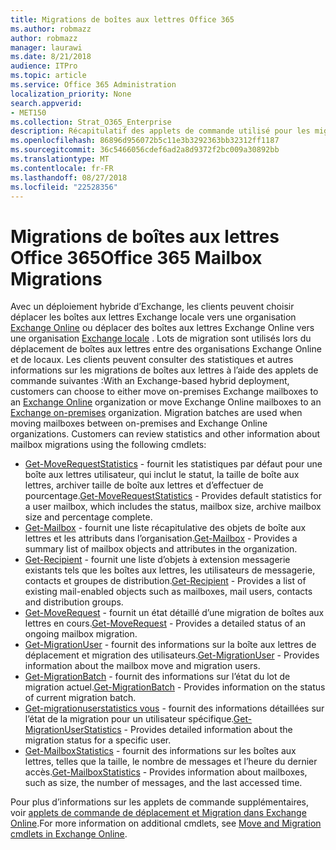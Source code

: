 ```yaml
---
title: Migrations de boîtes aux lettres Office 365
ms.author: robmazz
author: robmazz
manager: laurawi
ms.date: 8/21/2018
audience: ITPro
ms.topic: article
ms.service: Office 365 Administration
localization_priority: None
search.appverid:
- MET150
ms.collection: Strat_O365_Enterprise
description: Récapitulatif des applets de commande utilisé pour les migrations de boîtes aux lettres Office 365.
ms.openlocfilehash: 86896d956072b5c11e3b3292363bb32312ff1187
ms.sourcegitcommit: 36c5466056cdef6ad2a8d9372f2bc009a30892bb
ms.translationtype: MT
ms.contentlocale: fr-FR
ms.lasthandoff: 08/27/2018
ms.locfileid: "22528356"
---
```

# <a name="office-365-mailbox-migrations"></a><span data-ttu-id="45b20-103">Migrations de boîtes aux lettres Office 365</span><span class="sxs-lookup"><span data-stu-id="45b20-103">Office 365 Mailbox Migrations</span></span>
<span data-ttu-id="45b20-p101">Avec un déploiement hybride d’Exchange, les clients peuvent choisir déplacer les boîtes aux lettres Exchange locale vers une organisation [Exchange Online](https://docs.microsoft.com/Exchange/exchange-online) ou déplacer des boîtes aux lettres Exchange Online vers une organisation [Exchange locale](https://docs.microsoft.com/Exchange/exchange-server) . Lots de migration sont utilisés lors du déplacement de boîtes aux lettres entre des organisations Exchange Online et de locaux. Les clients peuvent consulter des statistiques et autres informations sur les migrations de boîtes aux lettres à l’aide des applets de commande suivantes :</span><span class="sxs-lookup"><span data-stu-id="45b20-p101">With an Exchange-based hybrid deployment, customers can choose to either move on-premises Exchange mailboxes to an [Exchange Online](https://docs.microsoft.com/Exchange/exchange-online) organization or move Exchange Online mailboxes to an [Exchange on-premises](https://docs.microsoft.com/Exchange/exchange-server) organization. Migration batches are used when moving mailboxes between on-premises and Exchange Online organizations. Customers can review statistics and other information about mailbox migrations using the following cmdlets:</span></span>

- <span data-ttu-id="45b20-107">[Get-MoveRequestStatistics](https://docs.microsoft.com/powershell/module/exchange/move-and-migration/Get-MoveRequestStatistics?view=exchange-ps) - fournit les statistiques par défaut pour une boîte aux lettres utilisateur, qui inclut le statut, la taille de boîte aux lettres, archiver taille de boîte aux lettres et d’effectuer de pourcentage.</span><span class="sxs-lookup"><span data-stu-id="45b20-107">[Get-MoveRequestStatistics](https://docs.microsoft.com/powershell/module/exchange/move-and-migration/Get-MoveRequestStatistics?view=exchange-ps) - Provides default statistics for a user mailbox, which includes the status, mailbox size, archive mailbox size and percentage complete.</span></span>
- <span data-ttu-id="45b20-108">[Get-Mailbox](https://docs.microsoft.com/powershell/module/exchange/mailboxes/Get-Mailbox?view=exchange-ps
) - fournit une liste récapitulative des objets de boîte aux lettres et les attributs dans l’organisation.</span><span class="sxs-lookup"><span data-stu-id="45b20-108">[Get-Mailbox](https://docs.microsoft.com/powershell/module/exchange/mailboxes/Get-Mailbox?view=exchange-ps
) - Provides a summary list of mailbox objects and attributes in the organization.</span></span>
- <span data-ttu-id="45b20-109">[Get-Recipient](https://docs.microsoft.com/powershell/module/exchange/users-and-groups/Get-Recipient?view=exchange-ps) - fournit une liste d’objets à extension messagerie existants tels que les boîtes aux lettres, les utilisateurs de messagerie, contacts et groupes de distribution.</span><span class="sxs-lookup"><span data-stu-id="45b20-109">[Get-Recipient](https://docs.microsoft.com/powershell/module/exchange/users-and-groups/Get-Recipient?view=exchange-ps) - Provides a list of existing mail-enabled objects such as mailboxes, mail users, contacts and distribution groups.</span></span>
- <span data-ttu-id="45b20-110">[Get-MoveRequest](https://docs.microsoft.com/powershell/module/exchange/move-and-migration/Get-MoveRequest?view=exchange-ps) - fournit un état détaillé d’une migration de boîtes aux lettres en cours.</span><span class="sxs-lookup"><span data-stu-id="45b20-110">[Get-MoveRequest](https://docs.microsoft.com/powershell/module/exchange/move-and-migration/Get-MoveRequest?view=exchange-ps) - Provides a detailed status of an ongoing mailbox migration.</span></span>
- <span data-ttu-id="45b20-111">[Get-MigrationUser](https://docs.microsoft.com/powershell/module/exchange/move-and-migration/Get-MigrationUser?view=exchange-ps) - fournit des informations sur la boîte aux lettres de déplacement et migration des utilisateurs.</span><span class="sxs-lookup"><span data-stu-id="45b20-111">[Get-MigrationUser](https://docs.microsoft.com/powershell/module/exchange/move-and-migration/Get-MigrationUser?view=exchange-ps) - Provides information about the mailbox move and migration users.</span></span>
- <span data-ttu-id="45b20-112">[Get-MigrationBatch](https://docs.microsoft.com/powershell/module/exchange/move-and-migration/Get-MigrationBatch?view=exchange-ps) - fournit des informations sur l’état du lot de migration actuel.</span><span class="sxs-lookup"><span data-stu-id="45b20-112">[Get-MigrationBatch](https://docs.microsoft.com/powershell/module/exchange/move-and-migration/Get-MigrationBatch?view=exchange-ps) - Provides information on the status of current migration batch.</span></span>
- <span data-ttu-id="45b20-113">[Get-migrationuserstatistics vous](https://docs.microsoft.com/powershell/module/exchange/move-and-migration/Get-MigrationUserStatistics?view=exchange-ps) - fournit des informations détaillées sur l’état de la migration pour un utilisateur spécifique.</span><span class="sxs-lookup"><span data-stu-id="45b20-113">[Get-MigrationUserStatistics](https://docs.microsoft.com/powershell/module/exchange/move-and-migration/Get-MigrationUserStatistics?view=exchange-ps) - Provides detailed information about the migration status for a specific user.</span></span>
- <span data-ttu-id="45b20-114">[Get-MailboxStatistics](https://docs.microsoft.com/powershell/module/exchange/mailboxes/Get-MailboxStatistics?view=exchange-ps) - fournit des informations sur les boîtes aux lettres, telles que la taille, le nombre de messages et l’heure du dernier accès.</span><span class="sxs-lookup"><span data-stu-id="45b20-114">[Get-MailboxStatistics](https://docs.microsoft.com/powershell/module/exchange/mailboxes/Get-MailboxStatistics?view=exchange-ps) - Provides information about mailboxes, such as size, the number of messages, and the last accessed time.</span></span>

<span data-ttu-id="45b20-115">Pour plus d’informations sur les applets de commande supplémentaires, voir [applets de commande de déplacement et Migration dans Exchange Online](https://docs.microsoft.com/powershell/exchange/exchange-online/exchange-online-powershell?view=exchange-ps).</span><span class="sxs-lookup"><span data-stu-id="45b20-115">For more information on additional cmdlets, see [Move and Migration cmdlets in Exchange Online](https://docs.microsoft.com/powershell/exchange/exchange-online/exchange-online-powershell?view=exchange-ps).</span></span>
